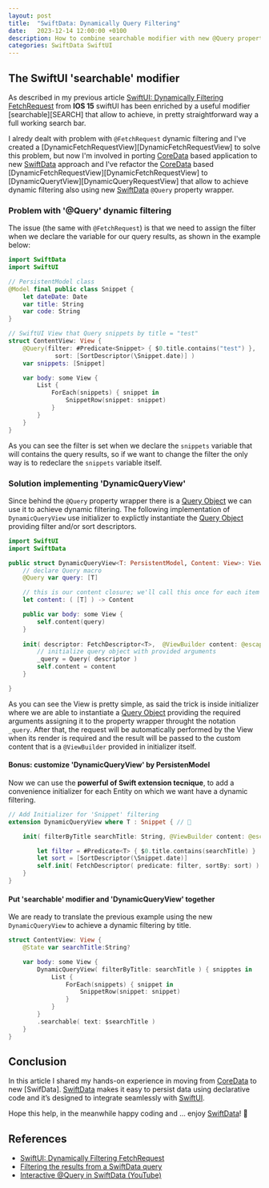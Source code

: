 ```yaml
---
layout: post
title:  "SwiftData: Dynamically Query Filtering"
date:   2023-12-14 12:00:00 +0100
description: How to combine searchable modifier with new @Query property wrapper to achieve dynamic filtering
categories: SwiftData SwiftUI
---
```


## The SwiftUI 'searchable' modifier

As described in my previous article [SwiftUI: Dynamically Filtering FetchRequest][article1] from **IOS 15** swiftUI has been enriched by a useful modifier [searchable][SEARCH] that allow to achieve, in pretty straightforward way a full working search bar.

I alredy dealt with problem with `@FetchRequest` dynamic filtering  and I've created a [DynamicFetchRequestView][DynamicFetchRequestView] to solve this problem, but now I'm involved in porting [CoreData] based application to new [SwiftData]  approach and I've refactor the [CoreData] based [DynamicFetchRequestView][DynamicFetchRequestView] to [DynamicQuerytView][DynamicQueryRequestView] that allow to achieve dynamic filtering also using new [SwiftData] `@Query` property wrapper.

### Problem with '@Query' dynamic filtering

The issue (the same with `@FetchRequest`) is that we need to assign the filter when we declare the variable for our query results, as shown in the example below:

```swift
import SwiftData
import SwiftUI

// PersistentModel class
@Model final public class Snippet {
    let dateDate: Date
    var title: String
    var code: String
}    

// SwiftUI View that Query snippets by title = "test"
struct ContentView: View {
    @Query(filter: #Predicate<Snippet> { $0.title.contains("test") },
             sort: [SortDescriptor(\Snippet.date)] )
    var snippets: [Snippet]

    var body: some View {
        List {
            ForEach(snippets) { snippet in
                SnippetRow(snippet: snippet)
            }
        }
    }
}
```

As you can see the filter is set when we declare the `snippets` variable that will contains the query results, so if we want to change the filter the only way is to redeclare the `snippets` variable itself.

### Solution implementing 'DynamicQueryView'

Since behind the `@Query` property wrapper there is a [Query Object][query] we can use it to achieve dynamic filtering.
The following implementation of `DynamicQueryView` use initializer to explictly instantiate the [Query Object][query] providing filter and/or sort descriptors.

```swift
import SwiftUI
import SwiftData

public struct DynamicQueryView<T: PersistentModel, Content: View>: View {
    // declare Query macro
    @Query var query: [T]

    // this is our content closure; we'll call this once for each item in the list
    let content: ( [T] ) -> Content

    public var body: some View {
        self.content(query)
    }
    
    init( descriptor: FetchDescriptor<T>,  @ViewBuilder content: @escaping ( [T] ) -> Content) { 
        // initialize query object with provided arguments   
        _query = Query( descriptor )
        self.content = content
    }

}
```
As you can see the View is pretty simple, as said the trick is inside initializer where we are able to instantiate a [Query Object][query] providing the required arguments assigning it to the  property wrapper throught the notation `_query`. After that, the request will be automatically performed by the View when its render is required and the result will be passed to the custom content that is a `@ViewBuilder` provided in initializer itself.

#### Bonus: customize 'DynamicQueryView' by PersistenModel

Now we can use the **powerful of Swift extension tecnique**,  to add a convenience initializer for each Entity on which we want have a dynamic filtering.

```Swift
// Add Initializer for 'Snippet' filtering
extension DynamicQueryView where T : Snippet { // 👀

    init( filterByTitle searchTitle: String, @ViewBuilder content: @escaping (FetchedResults<T>) -> Content) {

        let filter = #Predicate<T> { $0.title.contains(searchTitle) }
        let sort = [SortDescriptor(\Snippet.date)]
        self.init( FetchDescriptor( predicate: filter, sortBy: sort) )
    }
}
```

#### Put 'searchable' modifier and 'DynamicQueryView' together

We are ready to translate the previous example using the new `DynamicQueryView` to achieve a dynamic filtering by title.

```Swift
struct ContentView: View {
    @State var searchTitle:String?

    var body: some View {
        DynamicQueryView( filterByTitle: searchTitle ) { snipptes in
            List {
                ForEach(snippets) { snippet in
                    SnippetRow(snippet: snippet)
                }
            }
        }
        .searchable( text: $searchTitle )
    }
}
```

## Conclusion

In this article I shared my hands-on experience in moving from [CoreData] to new [SwifData]. [SwiftData] makes it easy to persist data using declarative code and it’s designed to integrate seamlessly with [SwiftUI].

Hope this help, in the meanwhile happy coding and … enjoy [SwiftData]! 👋

## References

* [SwiftUI: Dynamically Filtering FetchRequest][article1]
* [Filtering the results from a SwiftData query](https://www.hackingwithswift.com/quick-start/swiftdata/filtering-the-results-from-a-swiftdata-query)
* [Interactive @Query in SwiftData (YouTube)](https://youtu.be/8veRApPv06I?si=eGIOB93S5kG_sc2R)



[article1]: https://bsorrentino.github.io/bsorrentino/swiftui/2022/02/01/SwiftUI-Dynamically-Filtering-FetchRequest.html
[Query]: https://developer.apple.com/documentation/swiftdata/query
[SwiftData]: https://developer.apple.com/xcode/swiftdata/ 
[CoreData]: https://developer.apple.com/documentation/coredata/
[SwiftUI]: https://developer.apple.com/xcode/swiftui/
